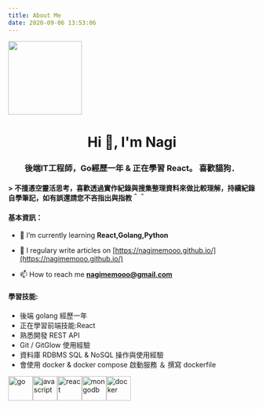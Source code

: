 ```yaml
---
title: About Me
date: 2020-09-06 13:53:06
---
```


<img src="/images/avatar_memo.png" width="150px" />

<h1 align="center">Hi 👋, I'm Nagi</h1>
<h3 align="center">後端IT工程師，Go經歷一年 & 正在學習 React。 喜歡貓狗．
</h3>
<h4>> 不擅憑空靈活思考，喜歡透過實作紀錄與搜集整理資料來做比較理解，持續紀錄自學筆記，如有誤還請您不吝指出與指教＾＾</h4>

#### 基本資訊：

- 🌱 I’m currently learning **React,Golang,Python**

- 📝 I regulary write articles on [https://nagimemooo.github.io/](https://nagimemooo.github.io/)

- 📫 How to reach me **nagimemooo@gmail.com**

#### 學習技能:

- 後端 golang 經歷一年
- 正在學習前端技能:React
- 熟悉開發 REST API
- Git / GitGlow 使用經驗
- 資料庫 RDBMS SQL & NoSQL 操作與使用經驗
- 會使用 docker & docker compose 啟動服務 ＆ 撰寫 dockerfile

<p style="display:flex"> <img src="https://devicons.github.io/devicon/devicon.git/icons/go/go-original.svg" alt="go" width="50" height="50"/> <img src="https://devicons.github.io/devicon/devicon.git/icons/javascript/javascript-original.svg" alt="javascript" width="50" height="50"/> 
<img src="https://devicons.github.io/devicon/devicon.git/icons/react/react-original-wordmark.svg" alt="react" width="50" height="50"/><img src="https://devicons.github.io/devicon/devicon.git/icons/mongodb/mongodb-original-wordmark.svg" alt="mongodb" width="50 height="50"/><img src="https://devicons.github.io/devicon/devicon.git/icons/docker/docker-original-wordmark.svg" alt="docker" width="50" height="50"/> </p>
